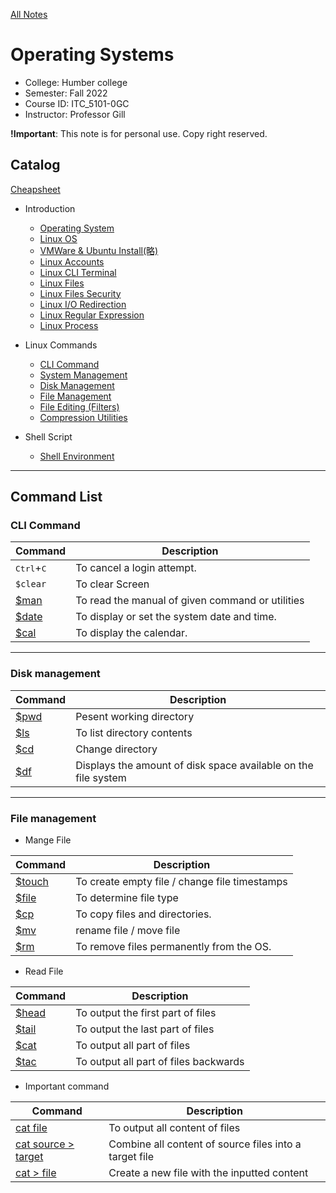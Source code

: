 [All Notes](../index.md)

# Operating Systems

- College: Humber college
- Semester: Fall 2022
- Course ID: ITC_5101-0GC
- Instructor: Professor Gill

**!Important**: This note is for personal use. Copy right reserved.

## Catalog

[Cheapsheet](./cheapsheet.md)

- Introduction

  - [Operating System](./introduction/intro_os.md)
  - [Linux OS](./introduction/linux_os.md)
  - [VMWare & Ubuntu Install(略)](./introduction/VM_install.md)
  - [Linux Accounts](./introduction/linux_account.md)
  - [Linux CLI Terminal](./introduction/linux_cli.md)
  - [Linux Files](./introduction/linux_file.md)
  - [Linux Files Security](./introduction/linux_file_security.md)
  - [Linux I/O Redirection](./introduction/linux_io_redirection.md)
  - [Linux Regular Expression](./introduction/linux_regex.md)
  - [Linux Process](./introduction/linux_process.md)

- Linux Commands
  - [CLI Command](./linux_command/cli_command.md)
  - [System Management](./linux_command/system_management.md)
  - [Disk Management](./linux_command/disk_management.md)
  - [File Management](./linux_command/file_management.md)
  - [File Editing (Filters)](./linux_command/filter.md)
  - [Compression Utilities](./linux_command/compression_utilities.md)

- Shell Script
  - [Shell Environment](./shell_script/shell_environment.md)

---

## Command List

### CLI Command

| Command                                      | Description                                      |
| -------------------------------------------- | ------------------------------------------------ |
| <kbd>Ctrl</kbd>+<kbd>C</kbd>                 | To cancel a login attempt.                       |
| `$clear`                                     | To clear Screen                                  |
| [$man](./linux_command/cli_command.md#man)   | To read the manual of given command or utilities |
| [$date](./linux_command/cli_command.md#date) | To display or set the system date and time.      |
| [$cal](./linux_command/cli_command.md#cal)   | To display the calendar.                         |

---

### Disk management

| Command                                        | Description                                                    |
| ---------------------------------------------- | -------------------------------------------------------------- |
| [$pwd](./linux_command/disk_management.md#pwd) | Pesent working directory                                       |
| [$ls](./linux_command/disk_management.md#ls)   | To list directory contents                                     |
| [$cd](./linux_command/disk_management.md#cd)   | Change directory                                               |
| [$df](./linux_command/disk_management.md#df)   | Displays the amount of disk space available on the file system |

---

### File management

- Mange File

| Command                                            | Description                                   |
| -------------------------------------------------- | --------------------------------------------- |
| [$touch](./linux_command/file_management.md#touch) | To create empty file / change file timestamps |
| [$file](./linux_command/file_management.md#file)   | To determine file type                        |
| [$cp](./linux_command/file_management.md#cp)       | To copy files and directories.                |
| [$mv](./linux_command/file_management.md#mv)       | rename file / move file                       |
| [$rm](./linux_command/file_management.md#rm)       | To remove files permanently from the OS.      |

- Read File

| Command                                          | Description                           |
| ------------------------------------------------ | ------------------------------------- |
| [$head](./linux_command/file_management.md#head) | To output the first part of files     |
| [$tail](./linux_command/file_management.md#tail) | To output the last part of files      |
| [$cat](./linux_command/file_management.md#cat)   | To output all part of files           |
| [$tac](./linux_command/file_management.md#tac)   | To output all part of files backwards |

- Important command

| Command                                                       | Description                                            |
| ------------------------------------------------------------- | ------------------------------------------------------ |
| [cat file](./linux_command/file_management.md#cat)            | To output all content of files                         |
| [cat source > target](./linux_command/file_management.md#cat) | Combine all content of source files into a target file |
| [cat > file](./linux_command/file_management.md#cat)          | Create a new file with the inputted content            |

